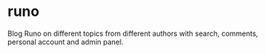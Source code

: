 # runo
Blog Runo  on different topics from different authors with search, comments, personal account and admin panel.
